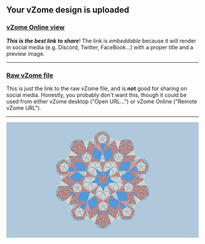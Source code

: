## Your vZome design is uploaded

### [vZome Online view][embed]

***This is the best link to share***!  The link is *embeddable* because it will render in social media (e.g. Discord, Twitter, FaceBook...) with a proper title and a preview image.

---

### [Raw vZome file][raw]

This is just the link to the raw vZome file, and is **not** good for
sharing on social media.
Honestly, you probably don't want this, though it could be used from either
vZome desktop ("Open URL...") or vZome Online ("Remote vZome URL").

---

![Image](<Dipolar-array-tiling.png>)


[embed]: <https://vzome.com/app/embed.py?url=https://raw.githubusercontent.com/John-Kostick/vzome-sharing/main/2021/08/22/21-04-56-Dipolar-array-tiling/Dipolar-array-tiling.vZome>
[raw]: <https://raw.githubusercontent.com/John-Kostick/vzome-sharing/main/2021/08/22/21-04-56-Dipolar-array-tiling/Dipolar-array-tiling.vZome>
